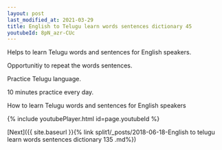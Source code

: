 ```yaml
---
layout: post
last_modified_at: 2021-03-29
title: English to Telugu learn words sentences dictionary 45 
youtubeId: 8pN_azr-CUc
---
```

 
 
Helps to learn Telugu words and sentences for English speakers.

Opportunitiy to repeat the words sentences. 

Practice Telugu language. 
 
10 minutes practice every day. 
 
How to learn Telugu words and sentences for English speakers 
 
{% include youtubePlayer.html id=page.youtubeId %}
 
 
[Next]({{ site.baseurl }}{% link  split1/_posts/2018-06-18-English to telugu learn words sentences dictionary 135 .md%})
 

